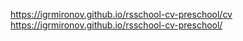 https://igrmironov.github.io/rsschool-cv-preschool/cv
https://igrmironov.github.io/rsschool-cv-preschool/
